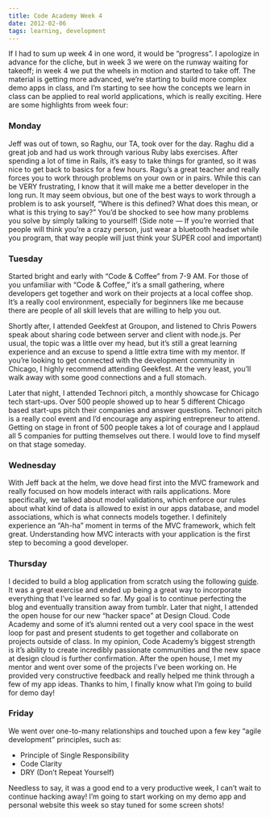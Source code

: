 ```yaml
---
title: Code Academy Week 4
date: 2012-02-06
tags: learning, development
---
```


If I had to sum up week 4 in one word, it would be “progress”. I apologize in advance for the cliche, but in week 3 we were on the runway waiting for takeoff; in week 4 we put the wheels in motion and started to take off. The material is getting more advanced, we’re starting to build more complex demo apps in class, and I’m starting to see how the concepts we learn in class can be applied to real world applications, which is really exciting. Here are some highlights from week four:

### Monday

Jeff was out of town, so Raghu, our TA, took over for the day. Raghu did a great job and had us work through various Ruby labs exercises. After spending  a lot of time in Rails, it’s easy to take things for granted, so it was nice to get back to basics for a few hours. Ragu’s a great teacher and really forces you to work through problems on your own or in pairs. While this can be VERY frustrating, I know that it will make me a better developer in the long run. It may seem obvious, but one of the best ways to work through a problem is to ask yourself, “Where is this defined? What does this mean, or what is this trying to say?” You’d be shocked to see how many problems you solve by simply talking to yourself! (Side note — If you’re worried that people will think you’re a crazy person, just wear a bluetooth headset while you program, that way people will just think your SUPER cool and important)

### Tuesday

Started bright and early with “Code & Coffee” from 7-9 AM. For those of you unfamiliar with “Code & Coffee,” it’s a small gathering, where developers get together and work on their projects at a local coffee shop. It’s a really cool environment, especially for beginners like me because there are people of all skill levels that are willing to help you out.

Shortly after, I attended Geekfest at Groupon, and listened to Chris Powers speak about sharing code between server and client with node.js. Per usual, the topic was a little over my head, but it’s still a great learning experience and an excuse to spend a little extra time with my mentor. If you’re looking to get connected with the development community in Chicago, I highly recommend attending Geekfest. At the very least, you’ll walk away with some good connections and a full stomach.

Later that night, I attended Technori pitch, a monthly showcase for Chicago tech start-ups. Over 500 people showed up to hear 5 different Chicago based start-ups pitch their companies and answer questions. Technori pitch is a really cool event and I’d encourage any aspiring entrepreneur to attend. Getting on stage in front of 500 people takes a lot of courage and I applaud all 5 companies for putting themselves out there. I would love to find myself on that stage someday.

### Wednesday

With Jeff back at the helm, we dove head first into the MVC framework and really focused on how models interact with rails applications. More specifically, we talked about model validations, which enforce our rules about what kind of data is allowed to exist in our apps database, and model associations, which is what connects models together. I definitely experience an “Ah-ha” moment in terms of the MVC framework, which felt great. Understanding how MVC interacts with your application is the first step to becoming a good developer.

### Thursday

I decided to build a blog application from scratch using the following [guide](http://guides.rubyonrails.org/getting_started.html).  It was a great exercise and ended up being a great way to incorporate everything that I’ve learned so far. My goal is to continue perfecting the blog and eventually transition away from tumblr.  Later that night, I attended the open house for our new “hacker space” at Design Cloud.  Code Academy and some of it’s alumni rented out a very cool space in the west loop for past and present students to get together and collaborate on projects outside of class. In my opinion, Code Academy’s biggest strength is it’s ability to create incredibly passionate communities and the new space at design cloud is further confirmation. After the open house, I met my mentor and went over some of the projects I’ve been working on. He provided very constructive feedback and really helped me think through a few of my app ideas. Thanks to him, I finally know what I’m going to build for demo day!


### Friday

We went over one-to-many relationships and touched upon a few key “agile development” principles, such as:

- Principle of Single Responsibility
- Code Clarity
- DRY (Don’t Repeat Yourself)

Needless to say, it was a good end to a very productive week, I can’t wait to continue hacking away! I’m going to start working on my demo app and personal website this week so stay tuned for some screen shots!
